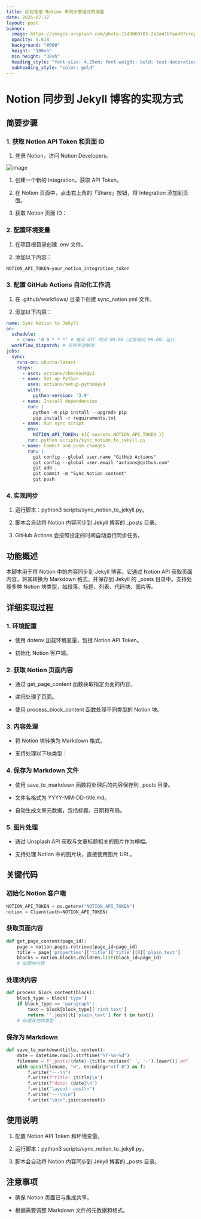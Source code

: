 ```yaml
---
title: 如何使用 Notion 来同步管理你的博客
date: 2025-07-17
layout: post
banner:
  image: https://images.unsplash.com/photo-1543060785-2a2a41bfaad0?crop=entropy&cs=tinysrgb&fit=max&fm=jpg&ixid=M3w2OTIwMzJ8MHwxfHJhbmRvbXx8fHx8fHx8fDE3NTI3MTc0MjV8&ixlib=rb-4.1.0&q=80&w=1080
  opacity: 0.618
  background: "#000"
  height: "100vh"
  min_height: "38vh"
  heading_style: "font-size: 4.25em; font-weight: bold; text-decoration: underline"
  subheading_style: "color: gold"
---
```


# Notion 同步到 Jekyll 博客的实现方式

## 简要步骤

### 1. 获取 Notion API Token 和页面 ID

1. 登录 Notion，访问 Notion Developers。

![image](https://prod-files-secure.s3.us-west-2.amazonaws.com/a7a0cc5a-89b9-4cda-8686-1fba0ca52f40/d19c1afe-dea5-4312-9333-786b0ba83054/image.png?X-Amz-Algorithm=AWS4-HMAC-SHA256&X-Amz-Content-Sha256=UNSIGNED-PAYLOAD&X-Amz-Credential=ASIAZI2LB466S2JKTLE2%2F20250717%2Fus-west-2%2Fs3%2Faws4_request&X-Amz-Date=20250717T015705Z&X-Amz-Expires=3600&X-Amz-Security-Token=IQoJb3JpZ2luX2VjEFIaCXVzLXdlc3QtMiJIMEYCIQDgTTtScZ8MSpuLj8waF8q8TxsGoASuQzZVYodsmd61CgIhAMM2OW5M4nsB2NSAcM%2FuYkDsEn623cCt53slwbsVyY9QKv8DCGoQABoMNjM3NDIzMTgzODA1Igz1Fj0uP91V7%2FKamY4q3AOJHSzTeOwrxfe3i5ejTmRfuIf9j3OjzEGs5d4plhB5csLOF7u7N9t8C%2F9XAvRbvki7X4%2Bi1zM7Tx9o0cTCDl5EN6Xo2lh1kgOOlkqx8Za3EoXKBPpEeGaX1B5Ow7JY7smDJYYzugHh3yHRRIQKHZOZP86Fby0OcITrP2TAO14n72MwurjjOPX8SMsGDkMZiCeqHCsi%2F6UN7vlYRiSdVvzNVvTfLsA6LZT5P8I2LeAKFutpvlw07f8u1YiUBqITbS2oMWm%2F%2BXO2ouYDQ18YWjnKz4b%2FeNNJu%2Fm9TXPtV5RPzd0ejI9b11mDD88WYKeVLbspkNRpkuvaXldHT4TQ0FyPMV%2BlV4MjNmHZA1oY7U%2BQxVuTnhPpi%2BvP7qmyDD6AUzYh%2F%2B4c%2BILwU8uKW8UH5KNqdS60zkIXSpF5iIZ%2BlGQytBA8BOGmaXLG5p5m08w3uCnY7yvvZQ3EbwPRGo%2B9WWT4hd7g4UpZNrhYgmsiOvusxlw%2F6VyIv9xKW4cCMz%2Bf7fn7bskCTWix6%2BKUhqG0prIKXMIeRLd9AfOYHFVYLgluhrW4pSOU0e1gaTLT0KphEi8FQImb1vVV6FiNDLt9lpz%2FbanCjicWKyUbtEZEL2kavbYXI2awaQ3mePblhzCZoOHDBjqkAcFrQGpNDHO4AETOcfbr0VVlAzGq7bkFL7Ngobw90PxpdBQ1PmyugyvM%2F1SOBGUxhqqD7s2YgXao1S5TF%2BmBkJvphnjSs8y7NRSQjiRTh0Sb79StPCO%2Fx%2BxLAmYKeKGLqDf4BvQoFgKpDByiWHTKLPOfbKF3UsmkOqf9ev9BcArs1736lHWk7pdYluBqw0MUka4OpwBLxtZQmLnhPE2F33iJUgHX&X-Amz-Signature=53bc8114ef208ecfe3c181915da462281a3a240b4127cb982195b68fb92dcf01&X-Amz-SignedHeaders=host&x-amz-checksum-mode=ENABLED&x-id=GetObject)

1. 创建一个新的 Integration，获取 API Token。

1. 在 Notion 页面中，点击右上角的「Share」按钮，将 Integration 添加到页面。

1. 获取 Notion 页面 ID：


### 2. 配置环境变量

1. 在项目根目录创建 .env 文件。

1. 添加以下内容：

```javascript
NOTION_API_TOKEN=your_notion_integration_token
```

### 3. 配置 GitHub Actions 自动化工作流

1. 在 .github/workflows/ 目录下创建 sync_notion.yml 文件。

1. 添加以下内容：

```yaml
name: Sync Notion to Jekyll
on:
  schedule:
    - cron: '0 0 * * *' # 每天 UTC 时间 00:00（北京时间 08:00）运行
  workflow_dispatch: # 支持手动触发
jobs:
  sync:
    runs-on: ubuntu-latest
    steps:
      - uses: actions/checkout@v3
      - name: Set up Python
        uses: actions/setup-python@v4
        with:
          python-version: '3.9'
      - name: Install dependencies
        run: |
          python -m pip install --upgrade pip
          pip install -r requirements.txt
      - name: Run sync script
        env:
          NOTION_API_TOKEN: ${{ secrets.NOTION_API_TOKEN }}
        run: python scripts/sync_notion_to_jekyll.py
      - name: Commit and push changes
        run: |
          git config --global user.name "GitHub Actions"
          git config --global user.email "actions@github.com"
          git add .
          git commit -m "Sync Notion content"
          git push
```

### 4. 实现同步

1. 运行脚本：python3 scripts/sync_notion_to_jekyll.py。

1. 脚本会自动将 Notion 内容同步到 Jekyll 博客的 _posts 目录。

1. GitHub Actions 会按照设定的时间自动运行同步任务。

## 功能概述

本脚本用于将 Notion 中的内容同步到 Jekyll 博客。它通过 Notion API 获取页面内容，将其转换为 Markdown 格式，并保存到 Jekyll 的 _posts 目录中。支持处理多种 Notion 块类型，如段落、标题、列表、代码块、图片等。

## 详细实现过程

### 1. 环境配置

- 使用 dotenv 加载环境变量，包括 Notion API Token。

- 初始化 Notion 客户端。

### 2. 获取 Notion 页面内容

- 通过 get_page_content 函数获取指定页面的内容。

- 递归处理子页面。

- 使用 process_block_content 函数处理不同类型的 Notion 块。

### 3. 内容处理

- 将 Notion 块转换为 Markdown 格式。

- 支持处理以下块类型：


### 4. 保存为 Markdown 文件

- 使用 save_to_markdown 函数将处理后的内容保存到 _posts 目录。

- 文件名格式为 YYYY-MM-DD-title.md。

- 自动生成文章元数据，包括标题、日期和布局。

### 5. 图片处理

- 通过 Unsplash API 获取与文章标题相关的图片作为横幅。

- 支持处理 Notion 中的图片块，直接使用图片 URL。

## 关键代码

### 初始化 Notion 客户端

```python
NOTION_API_TOKEN = os.getenv("NOTION_API_TOKEN")
notion = Client(auth=NOTION_API_TOKEN)
```

### 获取页面内容

```python
def get_page_content(page_id):
    page = notion.pages.retrieve(page_id=page_id)
    title = page['properties']['title']['title'][0]['plain_text']
    blocks = notion.blocks.children.list(block_id=page_id)
    # 处理块内容
```

### 处理块内容

```python
def process_block_content(block):
    block_type = block['type']
    if block_type == 'paragraph':
        text = block[block_type]['rich_text']
        return ''.join([t['plain_text'] for t in text])
    # 处理其他块类型
```

### 保存为 Markdown

```python
def save_to_markdown(title, content):
    date = datetime.now().strftime("%Y-%m-%d")
    filename = f"_posts/{date}-{title.replace(' ', '-').lower()}.md"
    with open(filename, "w", encoding="utf-8") as f:
        f.write("---\n")
        f.write(f"title: {title}\n")
        f.write(f"date: {date}\n")
        f.write("layout: post\n")
        f.write("---\n\n")
        f.write("\n\n".join(content))
```

## 使用说明

1. 配置 Notion API Token 和环境变量。

1. 运行脚本：python3 scripts/sync_notion_to_jekyll.py。

1. 脚本会自动将 Notion 内容同步到 Jekyll 博客的 _posts 目录。

## 注意事项

- 确保 Notion 页面已与集成共享。

- 根据需要调整 Markdown 文件的元数据和格式。